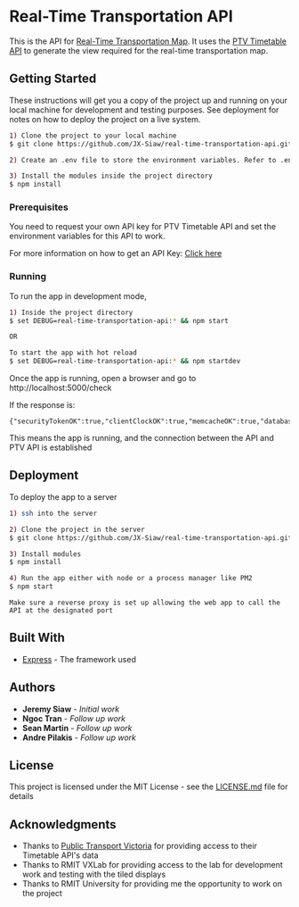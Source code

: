 # Real-Time Transportation API 

This is the API for [Real-Time Transportation Map](https://github.com/JX-Siaw/real-time-transportation-map). It uses the [PTV Timetable API](https://timetableapi.ptv.vic.gov.au/swagger/ui/index#/) to generate the view required for the real-time transportation map.

## Getting Started

These instructions will get you a copy of the project up and running on your local machine for development and testing purposes. See deployment for notes on how to deploy the project on a live system.

```bash
1) Clone the project to your local machine
$ git clone https://github.com/JX-Siaw/real-time-transportation-api.git

2) Create an .env file to store the environment variables. Refer to .env_example as a guidance

3) Install the modules inside the project directory
$ npm install
```

### Prerequisites

You need to request your own API key for PTV Timetable API and set the environment variables for this API to work.

For more information on how to get an API Key:
[Click here](https://www.ptv.vic.gov.au/assets/default-site/footer/data-and-reporting/Datasets/PTV-Timetable-API/60096c0692/PTV-Timetable-API-key-and-signature-document.rtf)


### Running

To run the app in development mode,

```bash
1) Inside the project directory
$ set DEBUG=real-time-transportation-api:* && npm start

OR

To start the app with hot reload
$ set DEBUG=real-time-transportation-api:* && npm startdev
```

Once the app is running, open a browser and go to http://localhost:5000/check

If the response is:
```
{"securityTokenOK":true,"clientClockOK":true,"memcacheOK":true,"databaseOK":true}
```

This means the app is running,  and the connection between the API and PTV API is established

## Deployment

To deploy the app to a server
```bash
1) ssh into the server

2) Clone the project in the server
$ git clone https://github.com/JX-Siaw/real-time-transportation-api.git

3) Install modules
$ npm install

4) Run the app either with node or a process manager like PM2
$ npm start
```
``
Make sure a reverse proxy is set up allowing the web app to call the API at the designated port
``

## Built With

* [Express](https://expressjs.com/) - The framework used

## Authors

* **Jeremy Siaw** - *Initial work*
* **Ngoc Tran** - *Follow up work*
* **Sean Martin** - *Follow up work*
* **Andre Pilakis** - *Follow up work*


## License

This project is licensed under the MIT License - see the [LICENSE.md](LICENSE.md) file for details

## Acknowledgments

* Thanks to [Public Transport Victoria](https://www.ptv.vic.gov.au/footer/about-ptv/digital-tools-and-updates/) for providing access to their Timetable API's data
* Thanks to RMIT VXLab for providing access to the lab for development work and testing with the tiled displays
* Thanks to RMIT University for providing me the opportunity to work on the project
